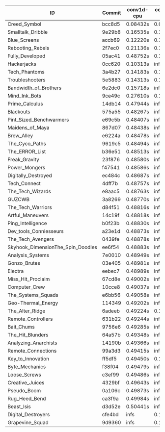 |ID|Commit|conv1d-cpu|conv1d-gpu|DWSPConv2D-gpu|gemm-gpu|avg|
|-|-|-|-|-|-|-|
|Creed_Symbol|bcc8d5|0.08432s|0.09802s|2.79343s|1.69511s|1.16772s|
|Smalltalk_Dribble|9e29b8|0.16535s|0.11802s|2.78977s|1.92786s|1.25025s|
|Blue_Screens|accb69|0.12220s|0.13047s|2.85449s|1.91415s|1.25533s|
|Rebooting_Rebels|2f7ec0|0.21136s|0.13278s|2.80216s|1.90611s|1.26310s|
|Fully_Developed|05ac41|0.48752s|0.15437s|2.92994s|2.08163s|1.41337s|
|Hackerjacks|0cc620|0.10313s|infs|infs|1.82129s|infs|
|Tech_Phantoms|3a4b27|0.14183s|0.14285s|infs|4.35702s|infs|
|Troubleshooters|5e5883|0.14313s|0.18736s|infs|1.94254s|infs|
|Bandwidth_of_Brothers|6e2dc0|0.15718s|infs|infs|2.02563s|infs|
|Mind_Ink_Bots|9ce49c|0.27610s|0.12060s|infs|4.36004s|infs|
|Prime_Calculus|14db14|0.47944s|infs|infs|4.41363s|infs|
|Blackouts|575a55|0.48267s|infs|infs|4.41036s|infs|
|Pint_Sized_Benchwarmers|e69c5b|0.48407s|infs|infs|4.43258s|infs|
|Maidens_of_Maya|867d07|0.48438s|infs|infs|4.40025s|infs|
|Brew_Alley|e6224a|0.48478s|infs|infs|4.41941s|infs|
|The_Cyco_Paths|9619c5|0.48494s|infs|infs|4.40841s|infs|
|The_ERROR_List|b36e51|0.48513s|infs|infs|4.41064s|infs|
|Freak_Gravity|23f876|0.48580s|infs|infs|4.41420s|infs|
|Power_Mongers|f47541|0.48586s|infs|infs|4.40113s|infs|
|Digitally_Destroyed|ec484c|0.48687s|infs|infs|4.42172s|infs|
|Tech_Connect|4dff7b|0.48757s|infs|infs|4.41873s|infs|
|The_Tech_Wizards|e8aac5|0.48763s|infs|infs|4.41263s|infs|
|GUZCWB|3a8269|0.48770s|infs|infs|4.41701s|infs|
|The_Tech_Warriors|d84f51|0.48816s|infs|infs|4.41455s|infs|
|Artful_Maneuvers|14c19f|0.48818s|infs|infs|4.45559s|infs|
|Ping_Intelligence|b0f23b|0.48830s|infs|infs|4.42192s|infs|
|Dev_tools_Conniesseurs|a23e1d|0.48873s|infs|infs|4.41620s|infs|
|The_Tech_Avengers|0439fe|0.48878s|infs|infs|4.42270s|infs|
|Skyhook_DimensionThe_Spin_Doodles|ee6f54|0.48883s|infs|infs|4.45285s|infs|
|Analysis_Systems|7e0010|0.48949s|infs|infs|4.41600s|infs|
|Gonzo_Brutes|03e405|0.48981s|infs|infs|4.46632s|infs|
|Electra|eebec7|0.48989s|infs|infs|4.42133s|infs|
|Miss_Hit_Proclaim|67cd8e|0.49002s|infs|infs|4.42427s|infs|
|Computer_Crew|10cce8|0.49037s|infs|infs|4.41675s|infs|
|The_Systems_Squads|e6bb56|0.49058s|infs|infs|4.42657s|infs|
|Geo-Thermal_Energy|114349|0.49202s|infs|infs|4.42419s|infs|
|The_Alter_Ridge|6adeeb|0.49224s|0.14656s|infs|4.35901s|infs|
|Remote_Controllers|631b22|0.49244s|infs|infs|4.44161s|infs|
|Bait_Chums|9756e6|0.49285s|infs|infs|4.41393s|infs|
|The_Hit_Blunders|64a57b|0.49348s|infs|infs|4.43845s|infs|
|Analyzing_Anarchists|14190b|0.49366s|infs|infs|4.41688s|infs|
|Remote_Connections|99a3d3|0.49415s|infs|infs|4.41874s|infs|
|Key_to_Innovation|ff5df5|0.49450s|0.12857s|infs|4.35524s|infs|
|Byte_Mechanics|f38f04|0.49479s|infs|infs|4.42464s|infs|
|Loose_Screws|c3ef99|0.49486s|infs|infs|4.40780s|infs|
|Creative_Juices|4329bf|0.49643s|infs|infs|4.41655s|infs|
|Pseudo_Boom|0a106c|0.49873s|infs|infs|4.42240s|infs|
|Rug_Heed_Bend|ca3f9a|0.49984s|infs|infs|4.39630s|infs|
|Beast_Isis|d3d52e|0.50441s|infs|infs|4.40586s|infs|
|Digital_Destroyers|cfe4bd|infs|0.11835s|2.80060s|1.87429s|infs|
|Grapevine_Squad|9d9360|infs|0.12293s|infs|4.36628s|infs|

